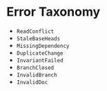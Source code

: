 # Error Taxonomy

* `ReadConflict`
* `StaleBaseHeads`
* `MissingDependency`
* `DuplicateChange`
* `InvariantFailed`
* `BranchClosed`
* `InvalidBranch`
* `InvalidDoc`
